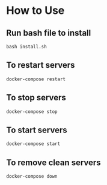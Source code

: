 # How to Use

## Run bash file to install

```
bash install.sh
```

## To restart servers

```
docker-compose restart
```

## To stop servers

```
docker-compose stop
```

## To start servers

```
docker-compose start
```


## To remove clean servers

```
docker-compose down
```
